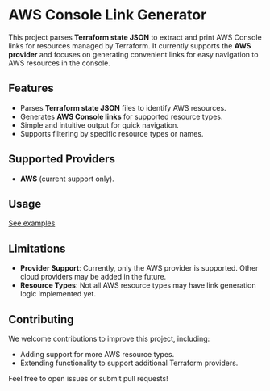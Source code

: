 # AWS Console Link Generator

This project parses **Terraform state JSON** to extract and print AWS Console links for resources managed by Terraform. It currently supports the **AWS provider** and focuses on generating convenient links for easy navigation to AWS resources in the console.

## Features

- Parses **Terraform state JSON** files to identify AWS resources.
- Generates **AWS Console links** for supported resource types.
- Simple and intuitive output for quick navigation.
- Supports filtering by specific resource types or names.

## Supported Providers

- **AWS** (current support only).

## Usage

[See examples](./examples/complete)

## Limitations

- **Provider Support**: Currently, only the AWS provider is supported. Other cloud providers may be added in the future.
- **Resource Types**: Not all AWS resource types may have link generation logic implemented yet.

## Contributing

We welcome contributions to improve this project, including:
- Adding support for more AWS resource types.
- Extending functionality to support additional Terraform providers.

Feel free to open issues or submit pull requests!

